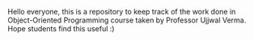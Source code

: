 Hello everyone, this is a repository to keep track of the work done in Object-Oriented Programming course taken by Professor Ujjwal Verma. Hope students find this useful :)
